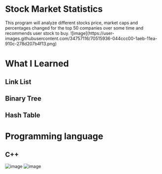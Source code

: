 <html lang="en">
<head>
    <meta charset="UTF-8">
    <meta name="viewport" content="width=device-width, initial-scale=1.0">
    <meta http-equiv="X-UA-Compatible" content="ie=edge">
</head>
<body>

<h1>Stock Market Statistics</h1>
This program will analyze different stocks price, market caps and percentages changed for the top 50 companies over some time and recommends user stock to buy.
![image](https://user-images.githubusercontent.com/34757116/70515936-044ccc00-1aeb-11ea-910c-278d207b4f13.png)

<h1>What I Learned</h1>
<h2>Link List</h2>
<h2>Binary Tree</h2>
<h2>Hash Table</h2>
<h1>Programming language</h1>
<h2>C++</h2>


![image](https://user-images.githubusercontent.com/34757116/70515698-9c968100-1aea-11ea-90c8-bc8ffa69ef02.png)
![image](https://user-images.githubusercontent.com/34757116/70515905-f72fdd00-1aea-11ea-9b3f-5626256a30d0.png)



</body>
</html>
